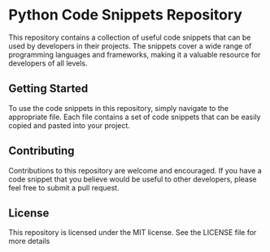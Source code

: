 # Python Code Snippets Repository

This repository contains a collection of useful code snippets that can be used by developers in their projects. The snippets cover a wide range of programming languages and frameworks, making it a valuable resource for developers of all levels.

## Getting Started
To use the code snippets in this repository, simply navigate to the appropriate file. Each file contains a set of code snippets that can be easily copied and pasted into your project.

## Contributing
Contributions to this repository are welcome and encouraged. If you have a code snippet that you believe would be useful to other developers, please feel free to submit a pull request.

## License
This repository is licensed under the MIT license. See the LICENSE file for more details
